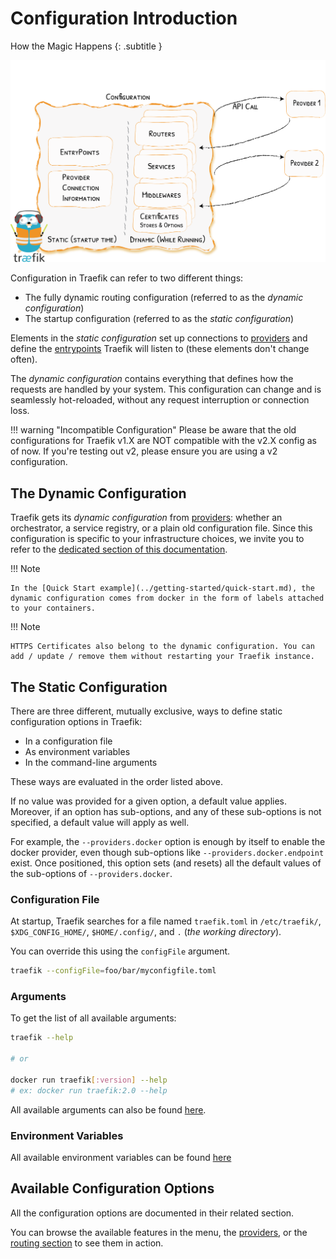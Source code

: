 # Configuration Introduction

How the Magic Happens
{: .subtitle }

![Configuration](../assets/img/static-dynamic-configuration.png)

Configuration in Traefik can refer to two different things:
   
- The fully dynamic routing configuration (referred to as the _dynamic configuration_)
- The startup configuration (referred to as the _static configuration_)

Elements in the _static configuration_ set up connections to [providers](../providers/overview.md) and define the [entrypoints](../routing/entrypoints.md) Traefik will listen to (these elements don't change often).

The _dynamic configuration_ contains everything that defines how the requests are handled by your system.
This configuration can change and is seamlessly hot-reloaded, without any request interruption or connection loss.    

!!! warning "Incompatible Configuration"
    Please be aware that the old configurations for Traefik v1.X are NOT compatible with the v2.X config as of now.
    If you're testing out v2, please ensure you are using a v2 configuration.

## The Dynamic Configuration 

Traefik gets its _dynamic configuration_ from [providers](../providers/overview.md): whether an orchestrator, a service registry, or a plain old configuration file. Since this configuration is specific to your infrastructure choices, we invite you to refer to the [dedicated section of this documentation](../providers/overview.md).

!!! Note 
   
    In the [Quick Start example](../getting-started/quick-start.md), the dynamic configuration comes from docker in the form of labels attached to your containers.
    
!!! Note
    
    HTTPS Certificates also belong to the dynamic configuration. You can add / update / remove them without restarting your Traefik instance. 
 
## The Static Configuration

There are three different, mutually exclusive, ways to define static configuration options in Traefik:

- In a configuration file
- As environment variables
- In the command-line arguments

These ways are evaluated in the order listed above.

If no value was provided for a given option, a default value applies.
Moreover, if an option has sub-options, and any of these sub-options is not specified, a default value will apply as well.
    
For example, the `--providers.docker` option is enough by itself to enable the docker provider, even though sub-options like `--providers.docker.endpoint` exist.
Once positioned, this option sets (and resets) all the default values of the sub-options of `--providers.docker`.
    
### Configuration File

At startup, Traefik searches for a file named `traefik.toml` in `/etc/traefik/`, `$XDG_CONFIG_HOME/`, `$HOME/.config/`, and `.` (_the working directory_).

You can override this using the `configFile` argument.

```bash
traefik --configFile=foo/bar/myconfigfile.toml
```

### Arguments

To get the list of all available arguments:

```bash
traefik --help

# or

docker run traefik[:version] --help
# ex: docker run traefik:2.0 --help
```

All available arguments can also be found [here](../reference/static-configuration/cli.md).

### Environment Variables

All available environment variables can be found [here](../reference/static-configuration/env.md)

## Available Configuration Options

All the configuration options are documented in their related section.

You can browse the available features in the menu, the [providers](../providers/overview.md), or the [routing section](../routing/overview.md) to see them in action.
